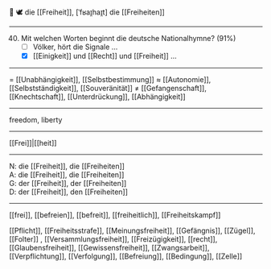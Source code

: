 🔴 🕊️ die [[Freiheit]], [ˈfʁaɪ̯haɪ̯t]
die [[Freiheiten]]

---
40. Mit welchen Worten beginnt die deutsche Nationalhymne? (91%)
	- [ ] Völker, hört die Signale …
	- [x] [[Einigkeit]] und [[Recht]] und [[Freiheit]] …

---
= [[Unabhängigkeit]], [[Selbstbestimmung]]
≈ [[Autonomie]], [[Selbstständigkeit]], [[Souveränität]]
≠ [[Gefangenschaft]], [[Knechtschaft]], [[Unterdrückung]], [[Abhängigkeit]]

---
freedom, liberty

---
[[Frei]]|[[heit]]

---
N: die [[Freiheit]], die [[Freiheiten]]  
A: die [[Freiheit]], die [[Freiheiten]]  
G: der [[Freiheit]], der [[Freiheiten]]  
D: der [[Freiheit]], den [[Freiheiten]]  

---
[[frei]], [[befreien]], [[befreit]], [[freiheitlich]], [[Freiheitskampf]]

[[Pflicht]], [[Freiheitsstrafe]], [[Meinungsfreiheit]], [[Gefängnis]], [[Zügel]], [[Folter]]
, [[Versammlungsfreiheit]], [[Freizügigkeit]], [[recht]], [[Glaubensfreiheit]], [[Gewissensfreiheit]], [[Zwangsarbeit]], [[Verpflichtung]], [[Verfolgung]], [[Befreiung]], [[Bedingung]], [[Zelle]]